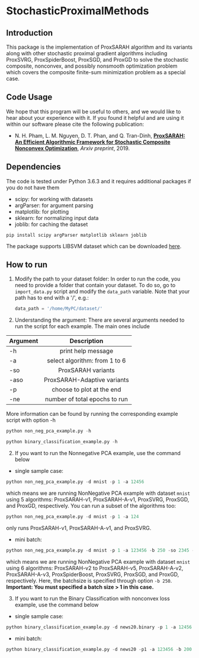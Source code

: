 # StochasticProximalMethods


## Introduction


This package is the implementation of ProxSARAH algorithm and its variants along with other stochastic proximal gradient algorithms including ProxSVRG, ProxSpiderBoost, ProxSGD, and ProxGD to solve the stochastic composite, nonconvex, and possibly nonsmooth optimization problem which covers the composite finite-sum minimization problem as a special case.

## Code Usage

We hope that this program will be useful to others, and we would like to hear about your experience with it. If you found it helpful and are using it within our software please cite the following publication:

* N. H. Pham, L. M. Nguyen, D. T. Phan, and Q. Tran-Dinh, **[ProxSARAH: An Efficient Algorithmic Framework for Stochastic Composite Nonconvex Optimization](https://arxiv.org/abs/1902.05679)**, _Arxiv preprint_, 2019.

## Dependencies

The code is tested under Python 3.6.3 and it requires additional packages if you do not have them

* scipy: for working with datasets
* argParser: for argument parsing
* matplotlib: for plotting
* sklearn: for normalizing input data
* joblib: for caching the dataset

```
pip install scipy argParser matplotlib sklearn joblib
```

The package supports LIBSVM dataset which can be downloaded [here](https://www.google.com).

## How to run

1. Modify the path to your dataset folder:
	In order to run the code, you need to provide a folder that contain your dataset. To do so, go to `import_data.py` script and modify the `data_path` variable. Note that your path has to end with a '/', e.g.:
	```python
	data_path = '/home/MyPC/dataset/'
	```

2. Understanding the argument:
	There are several arguments needed to run the script for each example. The main ones include

| Argument     | Description                   |
| -------------|:-----------------------------:| 
| -h           | print help message            |
| -a           | select algorithm: from 1 to 6 |
| -so          | ProxSARAH variants            | 
| -aso         | ProxSARAH-Adaptive variants   | 
| -p           | choose to plot at the end     |
| -ne          | number of total epochs to run |

More information can be found by running the corresponding example script with option -h
```python
python non_neg_pca_example.py -h

python binary_classification_example.py -h
```

2. If you want to run the Nonnegative PCA example, use the command below

* single sample case:
```python
python non_neg_pca_example.py -d mnist -p 1 -a 12456
```
which means we are running NonNegative PCA example with dataset `mnist` using 5 algorithms: ProxSARAH-v1, ProxSARAH-A-v1, ProxSVRG, ProxSGD, and ProxGD, respectively. You can run a subset of the algorithms too:
```python
python non_neg_pca_example.py -d mnist -p 1 -a 124
```
only runs ProxSARAH-v1, ProxSARAH-A-v1, and ProxSVRG.

* mini batch:
```python
python non_neg_pca_example.py -d mnist -p 1 -a 123456 -b 250 -so 2345 -aso 23
```
which means we are running NonNegative PCA example with dataset `mnist` using 6 algorithms: ProxSARAH-v2 to ProxSARAH-v5, ProxSARAH-A-v2, ProxSARAH-A-v3, ProxSpiderBoost, ProxSVRG, ProxSGD, and ProxGD, respectively. Here, the batchsize is specified through option `-b 250`. **Important: You must specified a batch size > 1 in this case.**

3. If you want to run the Binary Classification with nonconvex loss example, use the command below

* single sample case:
```python
python binary_classification_example.py -d news20.binary -p 1 -a 12456
```

* mini batch:
```python
python binary_classification_example.py -d news20 -p1 -a 123456 -b 200 -so 2345 -aso 23
```
